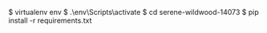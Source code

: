 $ virtualenv env
$ .\env\Scripts\activate
$ cd serene-wildwood-14073
$ pip install -r requirements.txt
